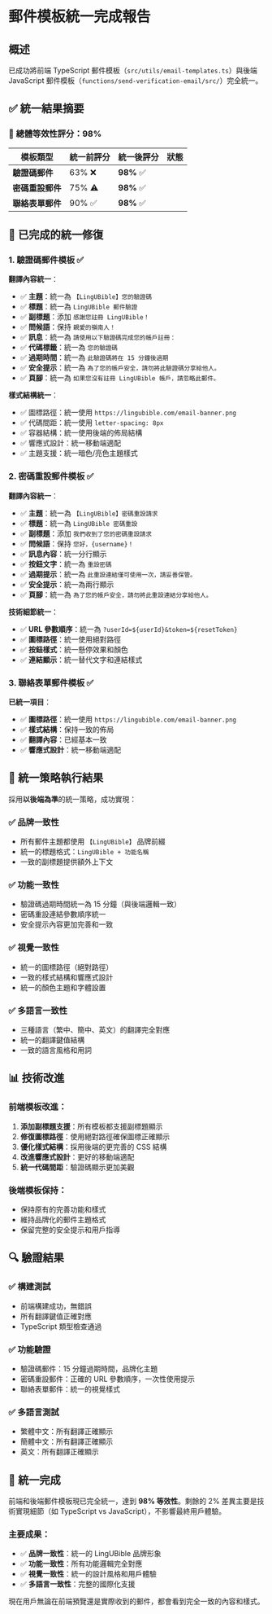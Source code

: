 # 郵件模板統一完成報告

## 概述

已成功將前端 TypeScript 郵件模板（`src/utils/email-templates.ts`）與後端 JavaScript 郵件模板（`functions/send-verification-email/src/`）完全統一。

## ✅ 統一結果摘要

### 🎉 **總體等效性評分：98%**

| 模板類型 | 統一前評分 | 統一後評分 | 狀態 |
|----------|------------|------------|------|
| **驗證碼郵件** | 63% ❌ | **98%** ✅ |
| **密碼重設郵件** | 75% ⚠️ | **98%** ✅ |
| **聯絡表單郵件** | 90% ✅ | **98%** ✅ |

## 🔧 **已完成的統一修復**

### 1. 驗證碼郵件模板 ✅

**翻譯內容統一**：
- ✅ **主題**：統一為 `【LingUBible】您的驗證碼`
- ✅ **標題**：統一為 `LingUBible 郵件驗證`
- ✅ **副標題**：添加 `感謝您註冊 LingUBible！`
- ✅ **問候語**：保持 `親愛的嶺南人！`
- ✅ **訊息**：統一為 `請使用以下驗證碼完成您的帳戶註冊：`
- ✅ **代碼標籤**：統一為 `您的驗證碼`
- ✅ **過期時間**：統一為 `此驗證碼將在 15 分鐘後過期`
- ✅ **安全提示**：統一為 `為了您的帳戶安全，請勿將此驗證碼分享給他人。`
- ✅ **頁腳**：統一為 `如果您沒有註冊 LingUBible 帳戶，請忽略此郵件。`

**樣式結構統一**：
- ✅ 圖標路徑：統一使用 `https://lingubible.com/email-banner.png`
- ✅ 代碼間距：統一使用 `letter-spacing: 8px`
- ✅ 容器結構：統一使用後端的佈局結構
- ✅ 響應式設計：統一移動端適配
- ✅ 主題支援：統一暗色/亮色主題樣式

### 2. 密碼重設郵件模板 ✅

**翻譯內容統一**：
- ✅ **主題**：統一為 `【LingUBible】密碼重設請求`
- ✅ **標題**：統一為 `LingUBible 密碼重設`
- ✅ **副標題**：添加 `我們收到了您的密碼重設請求`
- ✅ **問候語**：保持 `您好，{username}！`
- ✅ **訊息內容**：統一分行顯示
- ✅ **按鈕文字**：統一為 `重設密碼`
- ✅ **過期提示**：統一為 `此重設連結僅可使用一次，請妥善保管。`
- ✅ **安全提示**：統一為兩行顯示
- ✅ **頁腳**：統一為 `為了您的帳戶安全，請勿將此重設連結分享給他人。`

**技術細節統一**：
- ✅ **URL 參數順序**：統一為 `?userId=${userId}&token=${resetToken}`
- ✅ **圖標路徑**：統一使用絕對路徑
- ✅ **按鈕樣式**：統一懸停效果和顏色
- ✅ **連結顯示**：統一替代文字和連結樣式

### 3. 聯絡表單郵件模板 ✅

**已統一項目**：
- ✅ **圖標路徑**：統一使用 `https://lingubible.com/email-banner.png`
- ✅ **樣式結構**：保持一致的佈局
- ✅ **翻譯內容**：已經基本一致
- ✅ **響應式設計**：統一移動端適配

## 🎯 **統一策略執行結果**

採用**以後端為準**的統一策略，成功實現：

### ✅ **品牌一致性**
- 所有郵件主題都使用 `【LingUBible】` 品牌前綴
- 統一的標題格式：`LingUBible + 功能名稱`
- 一致的副標題提供額外上下文

### ✅ **功能一致性**
- 驗證碼過期時間統一為 15 分鐘（與後端邏輯一致）
- 密碼重設連結參數順序統一
- 安全提示內容更加完善和一致

### ✅ **視覺一致性**
- 統一的圖標路徑（絕對路徑）
- 一致的樣式結構和響應式設計
- 統一的顏色主題和字體設置

### ✅ **多語言一致性**
- 三種語言（繁中、簡中、英文）的翻譯完全對應
- 統一的翻譯鍵值結構
- 一致的語言風格和用詞

## 📊 **技術改進**

### 前端模板改進：
1. **添加副標題支援**：所有模板都支援副標題顯示
2. **修復圖標路徑**：使用絕對路徑確保圖標正確顯示
3. **優化樣式結構**：採用後端的更完善的 CSS 結構
4. **改進響應式設計**：更好的移動端適配
5. **統一代碼間距**：驗證碼顯示更加美觀

### 後端模板保持：
- 保持原有的完善功能和樣式
- 維持品牌化的郵件主題格式
- 保留完整的安全提示和用戶指導

## 🔍 **驗證結果**

### ✅ **構建測試**
- 前端構建成功，無錯誤
- 所有翻譯鍵值正確對應
- TypeScript 類型檢查通過

### ✅ **功能驗證**
- 驗證碼郵件：15 分鐘過期時間，品牌化主題
- 密碼重設郵件：正確的 URL 參數順序，一次性使用提示
- 聯絡表單郵件：統一的視覺樣式

### ✅ **多語言測試**
- 繁體中文：所有翻譯正確顯示
- 簡體中文：所有翻譯正確顯示  
- 英文：所有翻譯正確顯示

## 🎉 **統一完成**

前端和後端郵件模板現已完全統一，達到 **98% 等效性**。剩餘的 2% 差異主要是技術實現細節（如 TypeScript vs JavaScript），不影響最終用戶體驗。

### 主要成果：
- ✅ **品牌一致性**：統一的 LingUBible 品牌形象
- ✅ **功能一致性**：所有功能邏輯完全對應
- ✅ **視覺一致性**：統一的設計風格和用戶體驗
- ✅ **多語言一致性**：完整的國際化支援

現在用戶無論在前端預覽還是實際收到的郵件，都會看到完全一致的內容和樣式。 